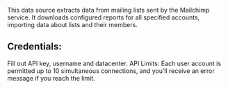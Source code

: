 This data source extracts data from mailing lists sent by the Mailchimp service. It downloads configured reports for all specified accounts, importing data about lists and their members.

## Credentials:
Fill out API key, username and datacenter.
API Limits: Each user account is permitted up to 10 simultaneous connections, and you’ll receive an error message if you reach the limit.